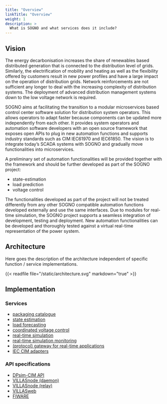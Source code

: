 ```yaml
---
title: "Overview"
linkTitle: "Overview"
weight: 1
description: >
  What is SOGNO and what services does it include?
---
```


## Vision

The energy decarbonisation increases the share of renewables based distributed generation that is connected to the distribution level of grids. Similarly, the electrification of mobility and heating as well as the flexibility offered by customers result in new power profiles and have a
large impact on the operation of distribution grids. Network reinforcements are not sufficient any longer to deal with the increasing complexity of distribution systems. The deployment of advanced distribution management systems down to the low voltage network is required.

SOGNO aims at facilitating the transition to a modular microservices based control center software solution for distribution system operators. This allows operators to adapt faster because components can be updated more independently from each other. It provides system operators and automation software developers with an open source framework that exposes open APIs to plug in new automation functions and supports industry standards such as CIM IEC61970 and IEC61850. The vision is to integrate today’s SCADA systems with SOGNO and gradually move functionalities into microservices.

A preliminary set of automation functionalities will be provided together with the framework and should be further developed as part of the SOGNO project:
- state-estimation
- load prediction
- voltage control

The functionalities developed as part of the project will not be treated differently from any other SOGNO compatible automation functions developed externally and use the same interfaces. Due to modules for real-time simulation, the SOGNO project supports a seamless integration of
development, testing and deployment. New automation functionalities can be developed and thoroughly tested against a virtual real-time representation of the power system.

## Architecture

Here goes the description of the architecture independent of specific function / service implementations.

{{< readfile file="/static/architecture.svg" markdown="true" >}}


## Implementation

### Services

- [packaging catalogue](https://git.rwth-aachen.de/acs/public/catalogue)
- [state estimation](https://git.rwth-aachen.de/acs/public/automation/pyvolt)
- [load forecasting](https://git.rwth-aachen.de/acs/public/automation/plf)
- [coordinated voltage control](https://git.rwth-aachen.de/acs/public/automation/covee)
- [real-time simulation](https://github.com/dpsim-simulator)
- [real-time simulation monitoring](https://github.com/VILLASframework/VILLASweb)
- [(protocol) gateway for real-time applications](https://github.com/VILLASframework/VILLASnode)
- [IEC CIM adapters](https://github.com/cim-iec)

### API specifications

- [DPsim-CIM API](https://git.rwth-aachen.de/acs/public/cim/cimpy-server/-/blob/master/openapi.yaml)
- [VILLASnode (daemon)](https://git.rwth-aachen.de/acs/public/villas/node/-/blob/master/doc/openapi.yaml)
- [VILLASnode (relay)](https://git.rwth-aachen.de/acs/public/villas/node/-/blob/master/doc/openapi.yaml)
- [VILLASweb](https://git.rwth-aachen.de/acs/public/villas/web-backend-go/-/blob/master/doc/api/swagger.yaml)
- [FIWARE](https://github.com/FIWARE/specifications)


